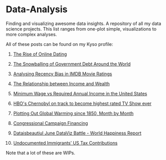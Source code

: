 # Data-Analysis

Finding and visualizing awesome data insights. A repository of all my data science projects. This list ranges from one-plot simple, visualizations to more complex analyses.

All of these posts can be found on my Kyso profile:


1. [The Rise of Online Dating](https://kyso.io/KyleOS/dating)

2. [The Snowballing of Government Debt Around the World](https://kyso.io/KyleOS/government-debt)

3. [Analysing Recency Bias in IMDB Movie Ratings](https://kyso.io/KyleOS/movies)

4. [The Relationship between Income and Wealth](https://kyso.io/KyleOS/income-wealth)

5. [Minimum Wage vs Required Annual Income in the United States](https://kyso.io/KyleOS/living-wage)

6. [HBO's Chernobyl on track to become highest rated TV Show ever](https://kyso.io/KyleOS/imdb)

7. [Plotting Out Global Warming since 1850, Month by Month](https://kyso.io/KyleOS/temperature)

8. [Congressional Campaign Financing](https://kyso.io/KyleOS/us-politics)

9. [Dataisbeautiul June DataViz Battle - World Happiness Report](https://kyso.io/KyleOS/world-happiness)

10. [Undocumented Immigrants’ US Tax Contributions](https://kyso.io/KyleOS/immigration)



Note that a lot of these are WIPs.
